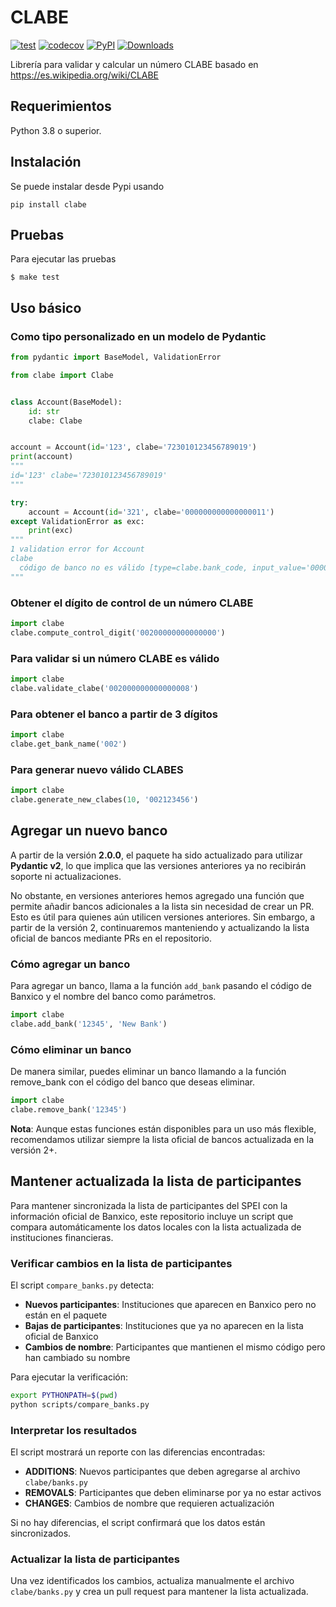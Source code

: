 # CLABE

[![test](https://github.com/cuenca-mx/clabe-python/workflows/test/badge.svg)](https://github.com/cuenca-mx/clabe-python/actions?query=workflow%3Atest)
[![codecov](https://codecov.io/gh/cuenca-mx/clabe-python/branch/main/graph/badge.svg)](https://codecov.io/gh/cuenca-mx/clabe-python)
[![PyPI](https://img.shields.io/pypi/v/clabe.svg)](https://pypi.org/project/clabe/)
[![Downloads](https://pepy.tech/badge/clabe)](https://pepy.tech/project/clabe)

Librería para validar y calcular un número CLABE basado en
https://es.wikipedia.org/wiki/CLABE

## Requerimientos

Python 3.8 o superior.

## Instalación

Se puede instalar desde Pypi usando

```
pip install clabe
```

## Pruebas

Para ejecutar las pruebas

```
$ make test
```

## Uso básico

### Como tipo personalizado en un modelo de Pydantic

```python
from pydantic import BaseModel, ValidationError

from clabe import Clabe


class Account(BaseModel):
    id: str
    clabe: Clabe


account = Account(id='123', clabe='723010123456789019')
print(account)
"""
id='123' clabe='723010123456789019'
"""

try:
    account = Account(id='321', clabe='000000000000000011')
except ValidationError as exc:
    print(exc)
"""
1 validation error for Account
clabe
  código de banco no es válido [type=clabe.bank_code, input_value='000000000000000011', input_type=str]
"""
```

### Obtener el dígito de control de un número CLABE

```python
import clabe
clabe.compute_control_digit('00200000000000000')
```

### Para validar si un número CLABE es válido

```python
import clabe
clabe.validate_clabe('002000000000000008')
```

### Para obtener el banco a partir de 3 dígitos

```python
import clabe
clabe.get_bank_name('002')
```

### Para generar nuevo válido CLABES

```python
import clabe
clabe.generate_new_clabes(10, '002123456')
```

## Agregar un nuevo banco

A partir de la versión **2.0.0**, el paquete ha sido actualizado para utilizar **Pydantic v2**, lo que implica que las versiones anteriores ya no recibirán soporte ni actualizaciones.

No obstante, en versiones anteriores hemos agregado una función que permite añadir bancos adicionales a la lista sin necesidad de crear un PR. Esto es útil para quienes aún utilicen versiones anteriores. Sin embargo, a partir de la versión 2, continuaremos manteniendo y actualizando la lista oficial de bancos mediante PRs en el repositorio.

### Cómo agregar un banco

Para agregar un banco, llama a la función `add_bank` pasando el código de Banxico y el nombre del banco como parámetros.

```python
import clabe
clabe.add_bank('12345', 'New Bank')
```

### Cómo eliminar un banco

De manera similar, puedes eliminar un banco llamando a la función remove_bank con el código del banco que deseas eliminar.

```python
import clabe
clabe.remove_bank('12345')
```

**Nota**: Aunque estas funciones están disponibles para un uso más flexible, recomendamos utilizar siempre la lista oficial de bancos actualizada en la versión 2+.

## Mantener actualizada la lista de participantes

Para mantener sincronizada la lista de participantes del SPEI con la información oficial de Banxico, este repositorio incluye un script que compara automáticamente los datos locales con la lista actualizada de instituciones financieras.

### Verificar cambios en la lista de participantes

El script `compare_banks.py` detecta:

- **Nuevos participantes**: Instituciones que aparecen en Banxico pero no están en el paquete
- **Bajas de participantes**: Instituciones que ya no aparecen en la lista oficial de Banxico
- **Cambios de nombre**: Participantes que mantienen el mismo código pero han cambiado su nombre

Para ejecutar la verificación:

```bash
export PYTHONPATH=$(pwd)
python scripts/compare_banks.py
```

### Interpretar los resultados

El script mostrará un reporte con las diferencias encontradas:

- **ADDITIONS**: Nuevos participantes que deben agregarse al archivo `clabe/banks.py`
- **REMOVALS**: Participantes que deben eliminarse por ya no estar activos
- **CHANGES**: Cambios de nombre que requieren actualización

Si no hay diferencias, el script confirmará que los datos están sincronizados.

### Actualizar la lista de participantes

Una vez identificados los cambios, actualiza manualmente el archivo `clabe/banks.py` y crea un pull request para mantener la lista actualizada.